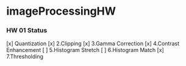 # imageProcessingHW

### HW 01   Status

  [x]  Quantization
  [x]  2.Clipping
  [x]  3.Gamma Correction
  [x]  4.Contrast Enhancement
  [ ]  5.Histogram Stretch
  [ ]  6.Histogram Match
  [x]  7.Thresholding
